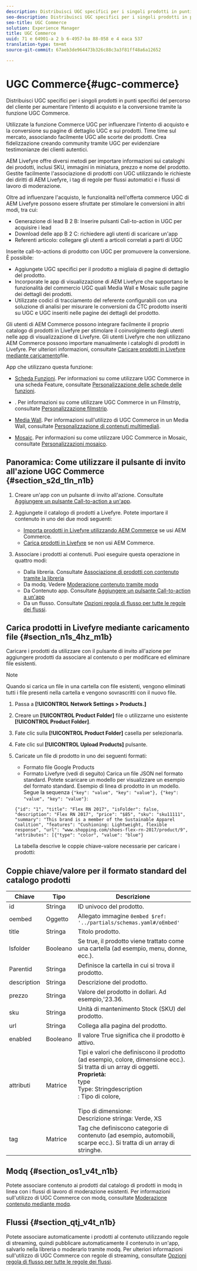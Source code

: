 ```yaml
---
description: Distribuisci UGC specifici per i singoli prodotti in punti specifici del percorso del cliente per aumentare l'intento di acquisto e la conversione tramite la funzione UGC Commerce.
seo-description: Distribuisci UGC specifici per i singoli prodotti in punti specifici del percorso del cliente per aumentare l'intento di acquisto e la conversione tramite la funzione UGC Commerce.
seo-title: UGC Commerce
solution: Experience Manager
title: UGC Commerce
uuid: 71 e 64901-a 2 b 6-4957-ba 88-058 e 4 eaca 537
translation-type: tm+mt
source-git-commit: 67aeb3de964473b326c88c3a3f81ff48a6a12652

---
```



# UGC Commerce{#ugc-commerce}

Distribuisci UGC specifici per i singoli prodotti in punti specifici del percorso del cliente per aumentare l&#39;intento di acquisto e la conversione tramite la funzione UGC Commerce.

Utilizzate la funzione Commerce UGC per influenzare l&#39;intento di acquisto e la conversione su pagine di dettaglio UGC e sui prodotti. Time time sul mercato, associando facilmente UGC alle scorte dei prodotti. Crea fidelizzazione creando community tramite UGC per evidenziare testimonianze dei clienti autentici.

AEM Livefyre offre diversi metodi per importare informazioni sui cataloghi dei prodotti, inclusi SKU, immagini in miniatura, prezzo e nome del prodotto. Gestite facilmente l&#39;associazione di prodotti con UGC utilizzando le richieste dei diritti di AEM Livefyre, i tag di regole per flussi automatici e i flussi di lavoro di moderazione.

Oltre ad influenzare l&#39;acquisto, le funzionalità nell&#39;offerta commerce UGC di AEM Livefyre possono essere sfruttate per stimolare le conversioni in altri modi, tra cui:

* Generazione di lead B 2 B: Inserire pulsanti Call-to-action in UGC per acquisire i lead
* Download delle app B 2 C: richiedere agli utenti di scaricare un&#39;app
* Referenti articolo: collegare gli utenti a articoli correlati a parti di UGC

Inserite call-to-actions di prodotto con UGC per promuovere la conversione. È possibile:

* Aggiungete UGC specifici per il prodotto a migliaia di pagine di dettaglio del prodotto.
* Incorporate le app di visualizzazione di AEM Livefyre che supportano le funzionalità del commercio UGC quali Media Wall e Mosaic sulle pagine dei dettagli dei prodotti.
* Utilizzate codici di tracciamento del referente configurabili con una soluzione di analisi per misurare le conversioni da CTC prodotto inseriti su UGC e UGC inseriti nelle pagine dei dettagli del prodotto.

Gli utenti di AEM Commerce possono integrare facilmente il proprio catalogo di prodotti in Livefyre per stimolare il coinvolgimento degli utenti nelle app di visualizzazione di Livefyre. Gli utenti Livefyre che non utilizzano AEM Commerce possono importare manualmente i cataloghi di prodotti in Livefyre. Per ulteriori informazioni, consultate [Caricare prodotti in Livefyre mediante caricamento](/help/using/c-features-livefyre/c-ugc-commerce.md)file.

App che utilizzano questa funzione:

* [Scheda Funzioni](../c-about-apps/c-feature-card-app/c-feature-card-app.md#c_feature_card_app). Per informazioni su come utilizzare UGC Commerce in una scheda Feature, consultate [Personalizzazione delle schede delle funzioni](../c-about-apps/c-feature-card-app/c-feature-card-app.md#section_uds_gzm_5y).

* [](../c-about-apps/c-filmstrip-app/c-filmstrip-app.md#concept_jpc_n2j_jbb). Per informazioni su come utilizzare UGC Commerce in un Filmstrip, consultate [Personalizzazione filmstrip](../c-about-apps/c-filmstrip-app/c-filmstrip-customizations.md#c_filmstrip_customizations).

* [Media Wall](../c-about-apps/c-media-wall-app/c-media-wall-app.md#c_media_wall_app). Per informazioni sull&#39;utilizzo di UGC Commerce in un Media Wall, consultate [Personalizzazione di contenuti multimediali](../c-about-apps/c-media-wall-app/r-media-wall-customizations.md#r_media_wall_customizations).

* [Mosaic](../c-about-apps/c-mosaic-app/c-mosaic-app.md#c_mosaic_app). Per informazioni su come utilizzare UGC Commerce in Mosaic, consultate [Personalizzazioni mosaico](../c-about-apps/c-mosaic-app/c-mosaic-customizations.md#c_mosaic_customizations).

## Panoramica: Come utilizzare il pulsante di invito all&#39;azione UGC Commerce {#section_s2d_tln_n1b}

1. Creare un&#39;app con un pulsante di invito all&#39;azione. Consultate [Aggiungere un pulsante Call-to-action a un&#39;app](/help/using/c-features-livefyre/c-call-to-action-button.md#task_36190DD1C8204C7793CB7EEA379C2155).
1. Aggiungete il catalogo di prodotti a Livefyre. Potete importare il contenuto in uno dei due modi seguenti:

   * [Importa prodotti in Livefyre utilizzando AEM Commerce](https://helpx.adobe.com/experience-manager/6-4/sites/administering/using/livefyre.html) se usi AEM Commerce.
   * [Carica prodotti in Livefyre](/help/using/c-features-livefyre/c-ugc-commerce.md) se non usi AEM Commerce.

1. Associare i prodotti ai contenuti. Puoi eseguire questa operazione in quattro modi:

   * Dalla libreria. Consultate [Associazione di prodotti con contenuto tramite la libreria](../c-library/t-associate-products-with-content-using-the-library.md#t_associate_products_with_content_using_the_library)
   * Da modq. Vedere [Moderazione contenuto tramite modq](/help/using/c-features-livefyre/c-about-moderation/c-modq.md)
   * Da Contenuto app. Consultate [Aggiungere un pulsante Call-to-action a un&#39;app](/help/using/c-features-livefyre/c-call-to-action-button.md)
   * Da un flusso. Consultate [Opzioni regola di flusso per tutte le regole dei flussi](../c-streams/c-stream-rule-options-for-all-stream-rules.md#c_stream_rule_options_for_all_stream_rules).

## Carica prodotti in Livefyre mediante caricamento file {#section_n1s_4hz_m1b}

Caricare i prodotti da utilizzare con il pulsante di invito all&#39;azione per aggiungere prodotti da associare al contenuto o per modificare ed eliminare file esistenti.

>[!NOTE]
>
>Quando si carica un file in una cartella con file esistenti, vengono eliminati tutti i file presenti nella cartella e vengono sovrascritti con il nuovo file.

1. Passa a **[!UICONTROL Network Settings > Products.]**
1. Creare un **[!UICONTROL Product Folder]** file o utilizzarne uno esistente **[!UICONTROL Product Folder]**.

1. Fate clic sulla **[!UICONTROL Product Folder]** casella per selezionarla.
1. Fate clic sul **[!UICONTROL Upload Products]** pulsante.
1. Caricate un file di prodotto in uno dei seguenti formati:

   * Formato file Google Products
   * Formato Livefyre (vedi di seguito)
   Carica un file JSON nel formato standard. Potete scaricare un modello per visualizzare un esempio del formato standard. Esempio di linea di prodotto in un modello. Segue la sequenza `{"key": "value", "key": "value"}, {"key": "value", "key": "value"}`:

   ```
   {"id": "1", "title": "Flex RN 2017", "isFolder": false, "description": "Flex RN 2017", "price": "$85", "sku": "sku11111", "summary": "This brand is a member of the Sustainable Apparel Coalition", "features": "Cushioning: Lightweight, flexible response", "url": "www.shopping.com/shoes-flex-rn-2017/product/9", "attributes": [{"type": "color", "value": "blue"}
   ```

   La tabella descrive le coppie chiave-valore necessarie per caricare i prodotti:

## Coppie chiave/valore per il formato standard del catalogo prodotti

| Chiave | Tipo | Descrizione |
|--- |--- |--- |
| id | Stringa | ID univoco del prodotto. |
| oembed | Oggetto | Allegato immagine `0embed $ref: '../partials/schemas.yaml#/oEmbed'` |
| title | Stringa | Titolo prodotto. |
| Isfolder | Booleano | Se true, il prodotto viene trattato come una cartella (ad esempio, menu, donne, ecc.). |
| Parentid | Stringa | Definisce la cartella in cui si trova il prodotto. |
| description | Stringa | Descrizione del prodotto. |
| prezzo | Stringa | Valore del prodotto in dollari. Ad esempio,&#39;23.36. |
| sku | Stringa | Unità di mantenimento Stock (SKU) del prodotto. |
| url | Stringa | Collega alla pagina del prodotto. |
| enabled | Booleano | Il valore True significa che il prodotto è attivo. |
| attributi | Matrice | Tipi e valori che definiscono il prodotto (ad esempio, colore, dimensione ecc.). Si tratta di un array di oggetti.</br>**Proprietà:**</br>type </br>Type: Stringdescription</br>: Tipo di colore, </br></br>Tipo di dimensione: </br>Descrizione stringa: Verde, XS |
| tag | Matrice | Tag che definiscono categorie di contenuto (ad esempio, automobili, scarpe ecc.). Si tratta di un array di stringhe. |

## Modq {#section_os1_v4t_n1b}

Potete associare contenuto ai prodotti dal catalogo di prodotti in modq in linea con i flussi di lavoro di moderazione esistenti. Per informazioni sull&#39;utilizzo di UGC Commerce con modq, consultate [Moderazione contenuto mediante modq](/help/using/c-features-livefyre/c-about-moderation/c-moderate-content-using-app-content.md).

## Flussi {#section_qtj_v4t_n1b}

Potete associare automaticamente i prodotti al contenuto utilizzando regole di streaming, quindi pubblicare automaticamente il contenuto in un&#39;app, salvarlo nella libreria o moderarlo tramite modq. Per ulteriori informazioni sull&#39;utilizzo di UGC Commerce con regole di streaming, consultate [Opzioni regola di flusso per tutte le regole dei flussi](../c-streams/c-stream-rule-options-for-all-stream-rules.md#c_stream_rule_options_for_all_stream_rules).
